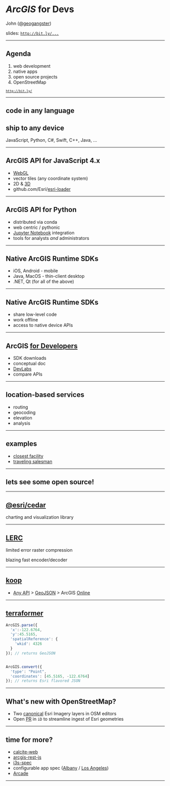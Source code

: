 <!--

desktop and enterprise can be extended with Python (and ArcObjects)

-->

<!-- .slide: data-background="../fresher-template/images/2017-title.png"-->

# ***ArcGIS*** for Devs

John ([@geogangster](@https://twitter.com/geogangster))

slides: [`http://bit.ly/...`](http://bit.ly/...)

---

<!-- .slide: data-background="../fresher-template/images/2017-slide2.png"-->

## Agenda

1. web development
2. native apps
3. open source projects
4. OpenStreetMap

<small>[`http://bit.ly/`](http://bit.ly/)</small>

<!--

notes

-->

---

<!-- .slide: data-background="../fresher-template/images/2017-slide3.png" -->

## code in **any** language
## ship to **any** device

JavaScript, Python, C#, Swift, C++, Java, ...

<!--

notes

-->

---

<!-- .slide: data-background="../fresher-template/images/2017-slide2.png" -->

## ArcGIS API for JavaScript 4.x

* [WebGL](https://developers.arcgis.com/javascript/latest/sample-code/visualization-vv-color-animate/live/index.html)
* vector tiles (any coordinate system)
* 2D & [3D](https://developers.arcgis.com/javascript/latest/sample-code/satellites-3d/index.html)
* github.com/Esri/[esri-loader](https://github.com/Esri/esri-loader)

<!--

second generation API


-->

---

<!-- .slide: data-background="../fresher-template/images/2017-slide3.png" -->

## ArcGIS API for Python

* distributed via conda
* web centric / pythonic
* [Jupyter Notebook](https://developers.arcgis.com/python/sample-notebooks/chennai-floods-analysis/) integration
* tools for analysts _and_ administrators

<!--

geocoding
buffers
tracing downstream
time aware image service
integrates with matplotlib

-->

---

<!-- .slide: data-background="../fresher-template/images/2017-slide2.png" -->

## Native ArcGIS Runtime SDKs

* iOS, Android - mobile
* Java, MacOS - thin-client desktop
* .NET, Qt (for all of the above)

<!--

notes

-->

---

<!-- .slide: data-background="../fresher-template/images/2017-slide3.png" -->

## Native ArcGIS Runtime SDKs

* share low-level code
* work offline
* access to native device APIs

<!--

  loadables

-->

---

<!-- .slide: data-background="../fresher-template/images/2017-slide2.png" -->

## ArcGIS [for Developers](https://developers.arcgis.com)

* SDK downloads
* conceptual doc
* [DevLabs](https://developers.arcgis.com/labs/arcgisonline/summarize-spatial-data/)
* compare APIs

---

<!-- .slide: data-background="../fresher-template/images/2017-slide3.png" -->

## location-based services

* routing
* geocoding
* elevation
* analysis

---

<!-- .slide: data-background="../fresher-template/images/2017-slide2.png" -->

## examples

  * [closest facility](https://johngravois.com/esri-leaflet-gp/closest-facility.html)
  * [traveling salesman](https://johngravois.com/esri-leaflet-gp/demos/vrp.html)

---

<!-- .slide: data-background="../fresher-template/images/2017-slide3.png" -->

## lets see some open source!

---

<!-- .slide: data-background="../fresher-template/images/2017-slide2.png" -->

## [@esri/cedar](http://cedar-v1.surge.sh/)

charting and visualization library

---


<!-- .slide: data-background="../fresher-template/images/2017-slide3.png" -->

## [LERC](https://johngravois.com/lerc-leaflet/)

limited error raster compression

blazing fast encoder/decoder

---

<!-- .slide: data-background="../fresher-template/images/2017-slide2.png" -->

## [koop](http://github.com/koopjs/koop-core)

* [Any API](https://walmart.alertlink.com/rss/stores.rss) > [GeoJSON](https://github.com/jgravois/koop-walmart/blob/9c2d7b274b32fe67287c04ac7deaa1f4220374ab/model.js#L15-L39) > ArcGIS [Online](http://www.arcgis.com/home/webmap/viewer.html?webmap=a3b82def31334e14ae799d025a6aff8e)

---

<!-- .slide: data-background="../fresher-template/images/2017-slide3.png" -->

## [terraformer](http://terraformer.io)

```js
ArcGIS.parse({
  'x':-122.6764,
  'y':45.5165,
  'spatialReference': {
    'wkid': 4326
  }
}); // returns GeoJSON


ArcGIS.convert({
  'type': "Point",
  'coordinates': [45.5165, -122.6764]
}); // returns Esri flavored JSON
```

<!--
  WKT
  spatial predicates
-->

---

<!-- .slide: data-background="../fresher-template/images/2017-slide2.png" -->

## What's new with OpenStreetMap?

* Two [canonical](https://www.openstreetmap.org/edit#map=18/-46.40505/168.36129) Esri Imagery layers in OSM editors
* Open [PR](https://github.com/openstreetmap/iD/pull/4633) in `iD` to streamline ingest of Esri geometries

<!--

  showcasing our Community Maps Program
  no more vendor restrictions on mix and match

-->

---

<!-- .slide: data-background="../fresher-template/images/2017-slide3.png" -->

## time for more?

* [calcite-web](http://esri.github.io/calcite-web/)
* [arcgis-rest-js](https://esri.github.io/arcgis-rest-js)
* [i3s-spec](https://github.com/Esri/i3s-spec)
* configurable app spec ([Albany](http://www.arcgis.com/apps/StoryMapBasic/index.html?appid=dd4813fd4ee64b5fa9db764ebd0dda80) / [Los Angeles](http://www.arcgis.com/apps/StoryMapBasic/index.html?appid=ddd535ae55c843c0a569729efb0bdd0b))
* [Arcade](https://developers.arcgis.com/arcade/)

---

<!-- .slide: data-background="../fresher-template/images/2017-end.png" -->
